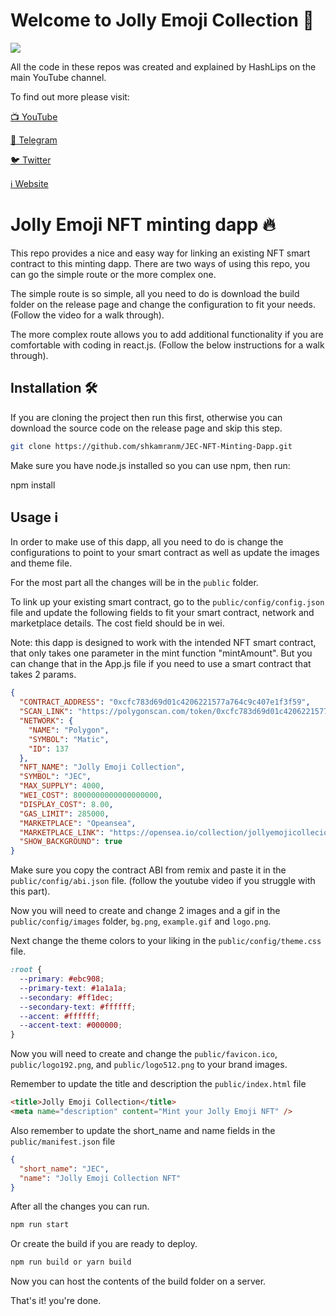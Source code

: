 # Welcome to Jolly Emoji Collection 💎

![](https://github.com/shkamranm/JEC-NFT-Minting-Dapp/logo-blob.png)

All the code in these repos was created and explained by HashLips on the main YouTube channel.

To find out more please visit:

[📺 YouTube](https://www.youtube.com/AttunedwithKamran)

[💬 Telegram](https://t.me/cryptosocialsniper)

[🐦 Twitter](https://twitter.com/jollyemoji)

[ℹ️ Website](https://jollyemoji.vercel.com/)

# Jolly Emoji NFT minting dapp 🔥

This repo provides a nice and easy way for linking an existing NFT smart contract to this minting dapp. There are two ways of using this repo, you can go the simple route or the more complex one.

The simple route is so simple, all you need to do is download the build folder on the release page and change the configuration to fit your needs. (Follow the video for a walk through).

The more complex route allows you to add additional functionality if you are comfortable with coding in react.js. (Follow the below instructions for a walk through).

## Installation 🛠️

If you are cloning the project then run this first, otherwise you can download the source code on the release page and skip this step.

```sh
git clone https://github.com/shkamranm/JEC-NFT-Minting-Dapp.git
```

Make sure you have node.js installed so you can use npm, then run:

npm install

## Usage ℹ️

In order to make use of this dapp, all you need to do is change the configurations to point to your smart contract as well as update the images and theme file.

For the most part all the changes will be in the `public` folder.

To link up your existing smart contract, go to the `public/config/config.json` file and update the following fields to fit your smart contract, network and marketplace details. The cost field should be in wei.

Note: this dapp is designed to work with the intended NFT smart contract, that only takes one parameter in the mint function "mintAmount". But you can change that in the App.js file if you need to use a smart contract that takes 2 params.

```json
{
  "CONTRACT_ADDRESS": "0xcfc783d69d01c4206221577a764c9c407e1f3f59",
  "SCAN_LINK": "https://polygonscan.com/token/0xcfc783d69d01c4206221577a764c9c407e1f3f59",
  "NETWORK": {
    "NAME": "Polygon",
    "SYMBOL": "Matic",
    "ID": 137
  },
  "NFT_NAME": "Jolly Emoji Collection",
  "SYMBOL": "JEC",
  "MAX_SUPPLY": 4000,
  "WEI_COST": 8000000000000000000,
  "DISPLAY_COST": 8.00,
  "GAS_LIMIT": 285000,
  "MARKETPLACE": "Opeansea",
  "MARKETPLACE_LINK": "https://opensea.io/collection/jollyemojicollecion",
  "SHOW_BACKGROUND": true
}
```

Make sure you copy the contract ABI from remix and paste it in the `public/config/abi.json` file.
(follow the youtube video if you struggle with this part).

Now you will need to create and change 2 images and a gif in the `public/config/images` folder, `bg.png`, `example.gif` and `logo.png`.

Next change the theme colors to your liking in the `public/config/theme.css` file.

```css
:root {
  --primary: #ebc908;
  --primary-text: #1a1a1a;
  --secondary: #ff1dec;
  --secondary-text: #ffffff;
  --accent: #ffffff;
  --accent-text: #000000;
}
```

Now you will need to create and change the `public/favicon.ico`, `public/logo192.png`, and
`public/logo512.png` to your brand images.

Remember to update the title and description the `public/index.html` file

```html
<title>Jolly Emoji Collection</title>
<meta name="description" content="Mint your Jolly Emoji NFT" />
```

Also remember to update the short_name and name fields in the `public/manifest.json` file

```json
{
  "short_name": "JEC",
  "name": "Jolly Emoji Collection NFT"
}
```

After all the changes you can run.

```sh
npm run start
```

Or create the build if you are ready to deploy.

```sh
npm run build or yarn build
```

Now you can host the contents of the build folder on a server.

That's it! you're done.

